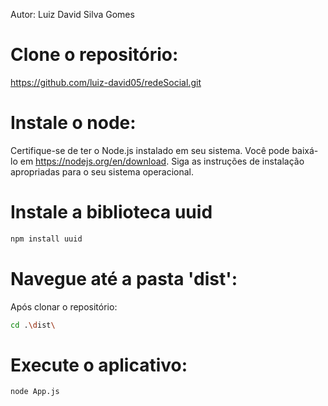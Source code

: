 Autor: Luiz David Silva Gomes

# Clone o repositório: 
https://github.com/luiz-david05/redeSocial.git

# Instale o node:
Certifique-se de ter o Node.js instalado em seu sistema. Você pode baixá-lo em https://nodejs.org/en/download. Siga as instruções de instalação apropriadas para o seu sistema operacional.

# Instale a biblioteca uuid
```bash
npm install uuid
```

# Navegue até a pasta 'dist':
Após clonar o repositório:

```bash
cd .\dist\
```

# Execute o aplicativo:
```bash
node App.js
```